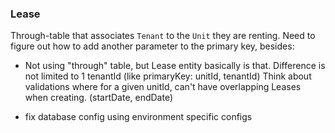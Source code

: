 ### Lease
Through-table that associates `Tenant` to the `Unit` they are renting. Need to figure out how to add another parameter to the primary key, besides:
- Not using "through" table, but Lease entity basically is that. Difference is not limited to 1 tenantId (like primaryKey: unitId, tenantId)
Think about validations where for a given unitId, can't have overlapping Leases when creating.
(startDate, endDate)


- fix database config using environment specific configs
